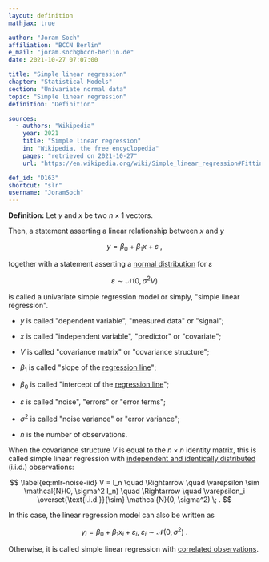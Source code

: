 ```yaml
---
layout: definition
mathjax: true

author: "Joram Soch"
affiliation: "BCCN Berlin"
e_mail: "joram.soch@bccn-berlin.de"
date: 2021-10-27 07:07:00

title: "Simple linear regression"
chapter: "Statistical Models"
section: "Univariate normal data"
topic: "Simple linear regression"
definition: "Definition"

sources:
  - authors: "Wikipedia"
    year: 2021
    title: "Simple linear regression"
    in: "Wikipedia, the free encyclopedia"
    pages: "retrieved on 2021-10-27"
    url: "https://en.wikipedia.org/wiki/Simple_linear_regression#Fitting_the_regression_line"

def_id: "D163"
shortcut: "slr"
username: "JoramSoch"
---
```



**Definition:** Let $y$ and $x$ be two $n \times 1$ vectors.

Then, a statement asserting a linear relationship between $x$ and $y$

$$ \label{eq:slr-model}
y = \beta_0 + \beta_1 x + \varepsilon \; ,
$$

together with a statement asserting a [normal distribution](/D/mvn) for $\varepsilon$

$$ \label{eq:slr-noise}
\varepsilon \sim \mathcal{N}(0, \sigma^2 V)
$$

is called a univariate simple regression model or simply, "simple linear regression".

* $y$ is called "dependent variable", "measured data" or "signal";

* $x$ is called "independent variable", "predictor" or "covariate";

* $V$ is called "covariance matrix" or "covariance structure";

* $\beta_1$ is called "slope of the [regression line](/D/regline)";

* $\beta_0$ is called "intercept of the [regression line](/D/regline)";

* $\varepsilon$ is called "noise", "errors" or "error terms";

* $\sigma^2$ is called "noise variance" or "error variance";

* $n$ is the number of observations.

When the covariance structure $V$ is equal to the $n \times n$ identity matrix, this is called simple linear regression with [independent and identically distributed](/D/iid) (i.i.d.) observations:

$$ \label{eq:mlr-noise-iid}
V = I_n \quad \Rightarrow \quad \varepsilon \sim \mathcal{N}(0, \sigma^2 I_n) \quad \Rightarrow \quad \varepsilon_i \overset{\text{i.i.d.}}{\sim} \mathcal{N}(0, \sigma^2) \; .
$$

In this case, the linear regression model can also be written as

$$ \label{eq:slr-model-sum}
y_i = \beta_0 + \beta_1 x_i + \varepsilon_i, \; \varepsilon_i \sim \mathcal{N}(0, \sigma^2) \; .
$$

Otherwise, it is called simple linear regression with [correlated observations](/D/corr).